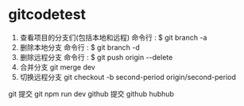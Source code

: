 # gitcodetest

1. 查看项目的分支们(包括本地和远程) 
命令行 : $ git branch -a
2. 删除本地分支 
命令行 : $ git branch -d <BranchName>
3. 删除远程分支 
命令行 : $ git push origin --delete <BranchName>
4. 合并分支
git merge dev
5. 切换远程分支 
git checkout -b second-period origin/second-period


git 提交
git npm run dev
github 提交
github hubhub
